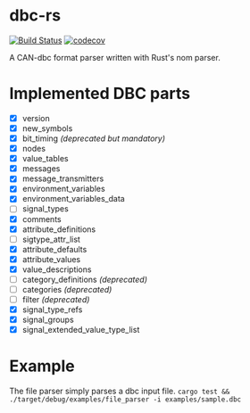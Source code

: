# dbc-rs
[![Build Status](https://travis-ci.org/marcelbuesing/dbc-parser.svg?branch=dev)](https://travis-ci.org/marcelbuesing/dbc-parser)
[![codecov](https://codecov.io/gh/marcelbuesing/dbc-rs/branch/dev/graph/badge.svg)](https://codecov.io/gh/marcelbuesing/dbc-rs)

A CAN-dbc format parser written with Rust's nom parser.

# Implemented DBC parts

- [x] version
- [x] new_symbols
- [x] bit_timing *(deprecated but mandatory)*
- [x] nodes
- [x] value_tables
- [x] messages
- [x] message_transmitters
- [x] environment_variables
- [x] environment_variables_data
- [ ] signal_types
- [x] comments
- [x] attribute_definitions
- [ ] sigtype_attr_list
- [x] attribute_defaults
- [x] attribute_values
- [x] value_descriptions
- [ ] category_definitions *(deprecated)*
- [ ] categories *(deprecated)*
- [ ] filter *(deprecated)*
- [x] signal_type_refs
- [x] signal_groups
- [x] signal_extended_value_type_list
# Example
The file parser simply parses a dbc input file.
`cargo test && ./target/debug/examples/file_parser -i examples/sample.dbc`